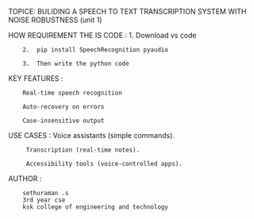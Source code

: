 TOPICE:  BULIDING A SPEECH TO TEXT TRANSCRIPTION SYSTEM WITH NOISE ROBUSTNESS (unit 1)

HOW  REQUIREMENT THE IS CODE  :
       1.   Download vs code

        2.  pip install SpeechRecognition pyaudio

        3.  Then write the python code
              
KEY FEATURES  :
              
        Real-time speech recognition 

        Auto-recovery on errors 

        Case-insensitive output 

USE CASES  :
         Voice assistants (simple commands).

         Transcription (real-time notes).

         Accessibility tools (voice-controlled apps).


AUTHOR  :

        sethuraman .s
        3rd year cse 
        ksk college of engineering and technology
